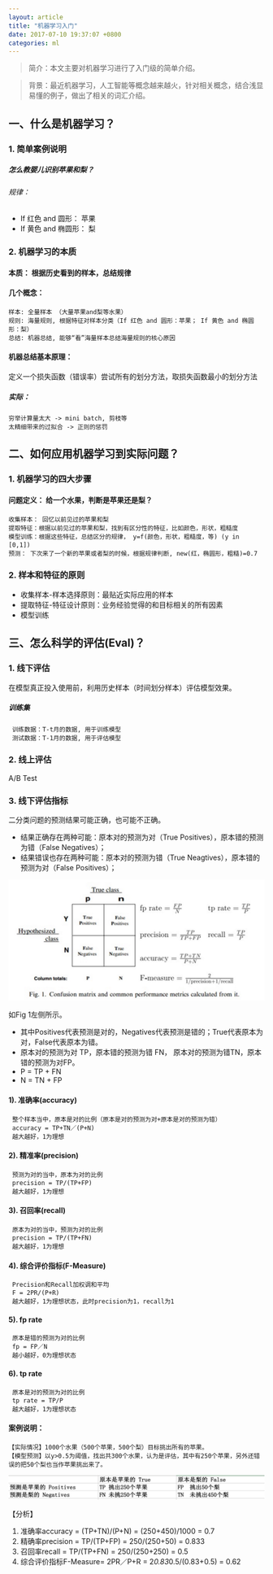 ```yaml
---
layout: article 
title: "机器学习入门"
date: 2017-07-10 19:37:07 +0800
categories: ml 
---
```

> 简介：本文主要对机器学习进行了入门级的简单介绍。

> 背景：最近机器学习，人工智能等概念越来越火，针对相关概念，结合浅显易懂的例子，做出了相关的词汇介绍。

## 一、什么是机器学习？ 

### 1. 简单案例说明

##### 怎么教婴儿识别苹果和梨？

###### 规律：

- If 红色 and 圆形：
      苹果
- If 黄色 and 椭圆形：
      梨

### 2. 机器学习的本质

#### 本质： 根据历史看到的样本，总结规律

#### 几个概念：

    样本: 全量样本 （大量苹果and梨等水果）
    规则: 海量规则, 根据特征对样本分类（If 红色 and 圆形：苹果； If 黄色 and 椭圆形：梨）
    总结: 机器总结, 能够“看”海量样本总结海量规则的核心原因

#### 机器总结基本原理：

   定义一个损失函数（错误率）尝试所有的划分方法，取损失函数最小的划分方法
   
 
##### 实际：

    穷举计算量太大 -> mini batch, 剪枝等
    太精细带来的过拟合 -> 正则的惩罚

## 二、如何应用机器学习到实际问题？

### 1. 机器学习的四大步骤

#### 问题定义： 给一个水果，判断是苹果还是梨？

    收集样本： 回忆以前见过的苹果和梨
    提取特征：根据以前见过的苹果和梨，找到有区分性的特征，比如颜色，形状，粗糙度
    模型训练：根据这些特征，总结区分的规律， y=f(颜色，形状，粗糙度，等) (y in [0,1])
    预测： 下次来了一个新的苹果或者梨的时候，根据规律判断, new(红，椭圆形，粗糙)=0.7

### 2. 样本和特征的原则

- 收集样本-样本选择原则：最贴近实际应用的样本
- 提取特征-特征设计原则：业务经验觉得的和目标相关的所有因素
- 模型训练


## 三、怎么科学的评估(Eval)？

### 1. 线下评估

   在模型真正投入使用前，利用历史样本（时间划分样本）评估模型效果。
   
##### 训练集

     训练数据：T-t月的数据, 用于训练模型
     测试数据：T-1月的数据, 用于评估模型

### 2. 线上评估

   A/B Test
   
### 3. 线下评估指标

二分类问题的预测结果可能正确，也可能不正确。

- 结果正确存在两种可能：原本对的预测为对（True Positives），原本错的预测为错（False Negatives）；
- 结果错误也存在两种可能：原本对的预测为错（True Neagtives），原本错的预测为对（False Positives）；

![正负样本分布](https://github.com/sandysuehe/sandysuehe.github.io/blob/master/images/ml/ml_started/ml.jpeg?raw=true)

  如Fig 1左侧所示。
  
  - 其中Positives代表预测是对的，Negatives代表预测是错的；True代表原本为对，False代表原本为错。
  - 原本对的预测为对 TP，原本错的预测为错 FN， 原本对的预测为错TN，原本错的预测为对FP。
  - P = TP + FN
  - N = TN + FP


#### 1). 准确率(accuracy)

     整个样本当中，原本是对的比例（原本是对的预测为对+原本是对的预测为错）
     accuracy = TP+TN／(P+N) 
     越大越好，1为理想

#### 2). 精准率(precision)

     预测为对的当中，原本为对的比例
     precision = TP/(TP+FP)
     越大越好，1为理想
     
#### 3). 召回率(recall)  

     原本为对的当中，预测为对的比例
     precision = TP/(TP+FN)
     越大越好，1为理想
     
#### 4). 综合评价指标(F-Measure)

     Precision和Recall加权调和平均
     F = 2PR/(P+R)
     越大越好，1为理想状态，此时precision为1，recall为1


#### 5). fp rate

     原本是错的预测为对的比例
     fp = FP／N
     越小越好，0为理想状态
     
#### 6). tp rate

     原本是对的预测为对的比例
     tp rate = TP/P
     越大越好，1为理想状态
  
#### 案例说明：

    【实际情况】1000个水果（500个苹果，500个梨）目标挑出所有的苹果。
    【模型预测】以y>0.5为阈值，找出共300个水果，认为是评估，其中有250个苹果，另外还错误的把50个梨也当作苹果挑出来了。

![案例说明](https://github.com/sandysuehe/sandysuehe.github.io/blob/master/images/ml/ml_started/ml_sample.png?raw=true)
   
【分析】

1. 准确率accuracy = (TP+TN)/(P+N) = (250+450)/1000 = 0.7
2. 精确率precision = TP/(TP+FP) = 250/(250+50) = 0.833
3. 召回率recall = TP/(TP+FN) = 250/(250+250) = 0.5
4. 综合评价指标F-Measure= 2PR／P+R = 2*0.83*0.5/(0.83+0.5) = 0.62

